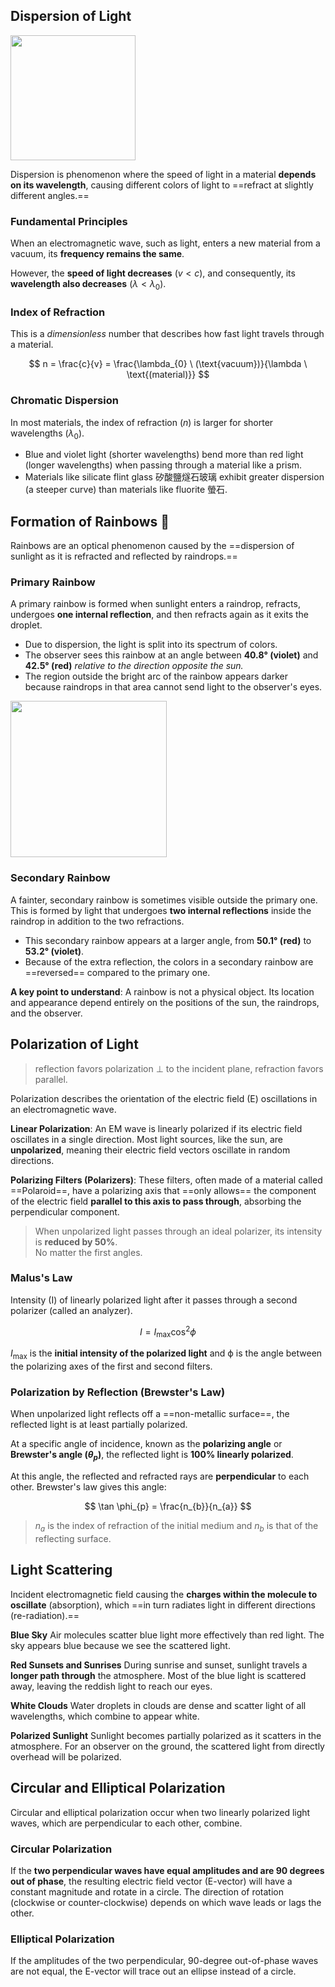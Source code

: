 ## Dispersion of Light

<img height="200px" src="https://obsidian-img-studies.tsun1031.xyz/2025/07/25/f0ae1a522e866e264ce2135d03c3027f.png" />

Dispersion is phenomenon where the speed of light in a material **depends on its wavelength**, causing different colors of light to ==refract at slightly different angles.==

### Fundamental Principles

When an electromagnetic wave, such as light, enters a new material from a vacuum, its **frequency remains the same**.

However, the **speed of light decreases** ($v<c$), and consequently, its **wavelength also decreases** ($λ<λ_0​$).

### Index of Refraction

This is a *dimensionless* number that describes how fast light travels through a material.

$$
n = \frac{c}{v} = \frac{\lambda_{0} \ (\text{vacuum})}{\lambda \ \text{(material)}}
$$

### Chromatic Dispersion

In most materials, the index of refraction ($n$) is larger for shorter wavelengths ($\lambda_{0}$​).

- Blue and violet light (shorter wavelengths) bend more than red light (longer wavelengths) when passing through a material like a prism.
- Materials like silicate flint glass 矽酸鹽燧石玻璃 exhibit greater dispersion (a steeper curve) than materials like fluorite 螢石.

## Formation of Rainbows 🌈

Rainbows are an optical phenomenon caused by the ==dispersion of sunlight as it is refracted and reflected by raindrops.==

### Primary Rainbow

A primary rainbow is formed when sunlight enters a raindrop, refracts, undergoes **one internal reflection**, and then refracts again as it exits the droplet.

- Due to dispersion, the light is split into its spectrum of colors.
- The observer sees this rainbow at an angle between **40.8° (violet)** and **42.5° (red)** *relative to the direction opposite the sun.*
- The region outside the bright arc of the rainbow appears darker because raindrops in that area cannot send light to the observer's eyes.

<img height="250px" src="https://obsidian-img-studies.tsun1031.xyz/2025/07/25/5f6d293c52deb8ed1356ba36dd0f4324.png" />

### Secondary Rainbow

A fainter, secondary rainbow is sometimes visible outside the primary one. This is formed by light that undergoes **two internal reflections** inside the raindrop in addition to the two refractions.

- This secondary rainbow appears at a larger angle, from **50.1° (red)** to **53.2° (violet)**.
- Because of the extra reflection, the colors in a secondary rainbow are ==reversed== compared to the primary one.

**A key point to understand**: A rainbow is not a physical object. Its location and appearance depend entirely on the positions of the sun, the raindrops, and the observer.

## Polarization of Light

> reflection favors polarization ⊥ to the incident plane, refraction favors parallel.

Polarization describes the orientation of the electric field (E) oscillations in an electromagnetic wave.

**Linear Polarization**: An EM wave is linearly polarized if its electric field oscillates in a single direction. Most light sources, like the sun, are **unpolarized**, meaning their electric field vectors oscillate in random directions.

**Polarizing Filters (Polarizers)**: These filters, often made of a material called ==Polaroid==, have a polarizing axis that ==only allows== the component of the electric field **parallel to this axis to pass through**, absorbing the perpendicular component.

> When unpolarized light passes through an ideal polarizer, its intensity is **reduced by 50%**.  
> No matter the first angles.

### Malus's Law

Intensity (I) of linearly polarized light after it passes through a second polarizer (called an analyzer).

$$
I = I_{\text{max}} \cos ^2 \phi
$$

$I_{\text{max}}$ is the **initial intensity of the polarized light** and ϕ is the angle between the polarizing axes of the first and second filters.

### Polarization by Reflection (Brewster's Law)

When unpolarized light reflects off a ==non-metallic surface==, the reflected light is at least partially polarized.

At a specific angle of incidence, known as the **polarizing angle** or **Brewster's angle ($\theta_{p}$​)**, the reflected light is **100% linearly polarized**.

At this angle, the reflected and refracted rays are **perpendicular** to each other. Brewster's law gives this angle:

$$
\tan \phi_{p} = \frac{n_{b}}{n_{a}}
$$

> $n_{a}$ is the index of refraction of the initial medium and $n_{b}$ is that of the reflecting surface.

## Light Scattering

Incident electromagnetic field causing the **charges within the molecule to oscillate** (absorption), which ==in turn radiates light in different directions (re-radiation).==

**Blue Sky** Air molecules scatter blue light more effectively than red light. The sky appears blue because we see the scattered light.

**Red Sunsets and Sunrises** During sunrise and sunset, sunlight travels a **longer path through** the atmosphere. Most of the blue light is scattered away, leaving the reddish light to reach our eyes.

**White Clouds** Water droplets in clouds are dense and scatter light of all wavelengths, which combine to appear white.

**Polarized Sunlight** Sunlight becomes partially polarized as it scatters in the atmosphere. For an observer on the ground, the scattered light from directly overhead will be polarized.

## Circular and Elliptical Polarization

Circular and elliptical polarization occur when two linearly polarized light waves, which are perpendicular to each other, combine.

### Circular Polarization

If the **two perpendicular waves have equal amplitudes and are 90 degrees out of phase**, the resulting electric field vector (E-vector) will have a constant magnitude and rotate in a circle. The direction of rotation (clockwise or counter-clockwise) depends on which wave leads or lags the other.

### Elliptical Polarization

If the amplitudes of the two perpendicular, 90-degree out-of-phase waves are not equal, the E-vector will trace out an ellipse instead of a circle.
